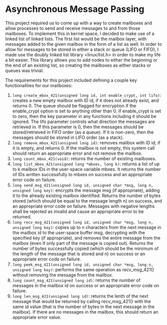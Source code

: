 # Asynchronous Message Passing

This project required us to come up with a way to create mailboxes and allow processes to send and receive messages to and from those mailboxes. To implement this in kernel space, I decided to make use of a linked list of linked lists. The first list would be the mailbox layer, with messages added to the given mailbox in the form of a list as well. In order to allow for messages to be stored in either a stack or queue (LIFO or FIFO), I made use the doubly linked list library <linux/list.h> in order to make my life a bit easier. This library allows you to add nodes to either the beginning or the end of an existing list, so creating the mailboxes as either stacks or queues was trivial. 

The requirements for this project included defining a couple key functionalities for our mailboxes:
1) `long create_mbox_421(unsigned long id, int enable_crypt, int lifo)`: creates a new empty mailbox with ID id, if it does not already exist, and returns 0. The queue should be flagged for encryption if the enable_crypt option is set to anything other than 0. If enable_crypt is set to zero, then the key parameter in any functions including it should be ignored. The lifo parameter controls what direction the messages are retrieved in. If this parameter is 0, then the messages should be stored/retrieved in FIFO order (as a queue). If it is non-zero, then the messages should be stored in LIFO order (as a stack).
2) `long remove_mbox_421(unsigned long id)`: removes mailbox with ID id, if it is empty, and returns 0. If the mailbox is not empty, this system call should return an appropriate error and not remove the mailbox.
3) `long count_mbox_421(void)`: returns the number of existing mailboxes.
4) `long list_mbox_421(unsigned long *mbxes, long k)`: returns a list of up to k mailbox IDs in the user-space variable mbxes. It returns the number of IDs written successfully to mbxes on success and an appropriate error code on failure.
5) `long send_msg_421(unsigned long id, unsigned char *msg, long n, unsigned long key)`: encrypts the message msg (if appropriate), adding it to the already existing mailbox identified. Returns the number of bytes stored (which should be equal to the message length n) on success, and an appropriate error code on failure. Messages with negative lengths shall be rejected as invalid and cause an appropriate error to be returned.
6) `long recv_msg_421(unsigned long id, unsigned char *msg, long n, unsigned long key)`: copies up to n characters from the next message in the mailbox id to the user-space buffer msg, decrypting with the specified key (if appropriate), and removes the entire message from the mailbox (even if only part of the message is copied out). Returns the number of bytes successfully copied (which should be the minimum of the length of the message that is stored and n) on success or an appropriate error code on failure.
7) `long peek_msg_421(unsigned long id, unsigned char *msg, long n, unsigned long key)`: performs the same operation as recv_msg_421() without removing the message from the mailbox.
8) `long count_msg_421(unsigned long id)`: returns the number of messages in the mailbox id on success or an appropriate error code on failure.
9) `long len_msg_421(unsigned long id)`: returns the lenth of the next message that would be returned by calling recv_msg_421() with the same id value (that is the number of bytes in the next message in the mailbox). If there are no messages in the mailbox, this should return an appropriate error value.

